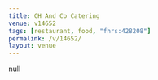 ```yaml
---
title: CH And Co Catering
venue: v14652
tags: [restaurant, food, "fhrs:428208"]
permalink: /v/14652/
layout: venue
---
```

null